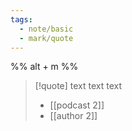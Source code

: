 ```yaml
---
tags: 
  - note/basic
  - mark/quote
---
```

%%
alt + m
%%
> [!quote]
> text text text
> - [[podcast 2]]
> - [[author 2]]